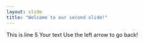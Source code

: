 ```yaml
---
layout: slide
title: "Welcome to our second slide!"
---
```

This is line 5
Your text
Use the left arrow to go back!
